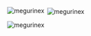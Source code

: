 <p><img align="left" src="https://github-readme-stats.vercel.app/api/top-langs?username=megurinex&show_icons=true&locale=en&layout=compact" alt="megurinex" /></p>

<p>&nbsp;<img align="center" src="https://github-readme-stats.vercel.app/api?username=megurinex&show_icons=true&locale=en" alt="megurinex" /></p>

<p><img align="center" src="https://github-readme-streak-stats.herokuapp.com/?user=megurinex&" alt="megurinex" /></p>